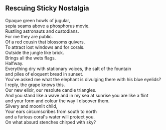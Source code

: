 Rescuing Sticky Nostalgia
-------------------------
Opaque green howls of jugular,  
sepia seams above a phosphorus movie.  
Rustling astronauts and custodians.  
For me they are public.  
Of a red cousin that blossoms quivers.  
To attract lost windows and for corals.  
Outside the jungle like brick.  
Brings all the wets flags.  
Halfway.  
Everything dry with stationary voices, the salt of the fountain  
and piles of eloquent bread in sunset.  
You've asked me what the elephant is divulging there with his blue eyelids?  
I reply, the grape knows this.  
Our new elixir, our resolute candle triangles.  
And you stand like a wave and in my sea at sunrise you are like a flint  
and your form and colour the way I discover them.  
Silvery and moonlit child,  
Your ears circumscribes from south to north  
and a furious coral's water will protect you.  
On what absurd stenches chirped with sky?  
